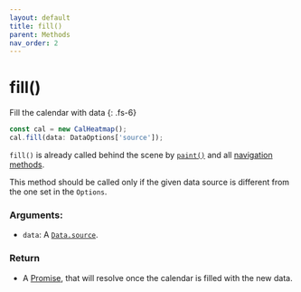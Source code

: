 ```yaml
---
layout: default
title: fill()
parent: Methods
nav_order: 2
---
```


# fill()

Fill the calendar with data
{: .fs-6}

```js
const cal = new CalHeatmap();
cal.fill(data: DataOptions['source']);
```

`fill()` is already called behind the scene by [`paint()`](/methods/paint.html)
and all [navigation methods](/options/navigation.html).

This method should be called only if the given data source is different from the one
set in the `Options`.

### Arguments:

- `data`: A [`Data.source`](/options/data.html#source).

### Return

- A [Promise](https://developer.mozilla.org/en-US/docs/Web/JavaScript/Reference/Global_Objects/Promise), that will resolve once the calendar is filled with the new data.
